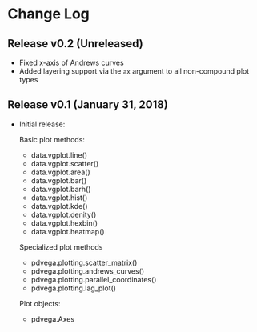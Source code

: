 Change Log
==========

Release v0.2 (Unreleased)
-------------------------
- Fixed x-axis of Andrews curves
- Added layering support via the ``ax`` argument to all non-compound plot types

Release v0.1 (January 31, 2018)
-------------------------------

- Initial release:

  Basic plot methods:

  - data.vgplot.line()
  - data.vgplot.scatter()
  - data.vgplot.area()
  - data.vgplot.bar()
  - data.vgplot.barh()
  - data.vgplot.hist()
  - data.vgplot.kde()
  - data.vgplot.denity()
  - data.vgplot.hexbin()
  - data.vgplot.heatmap()

  Specialized plot methods

  - pdvega.plotting.scatter_matrix()
  - pdvega.plotting.andrews_curves()
  - pdvega.plotting.parallel_coordinates()
  - pdvega.plotting.lag_plot()

  Plot objects:

  - pdvega.Axes
